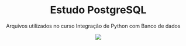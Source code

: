 <h1 align="center"> Estudo PostgreSQL </h1>
Arquivos utilizados no curso Integração de Python com Banco de dados
<p align="center">
<img loading="lazy" src="http://img.shields.io/static/v1?label=STATUS&message=EM%20DESENVOLVIMENTO&color=GREEN&style=for-the-badge"/>
</p>

